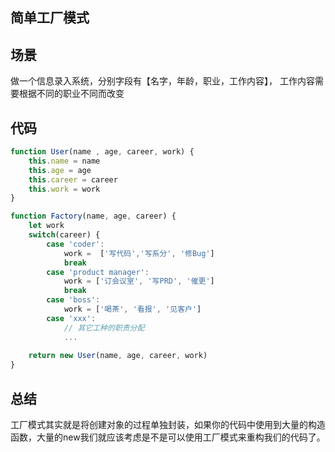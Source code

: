 ## 简单工厂模式
## 场景
做一个信息录入系统，分别字段有【名字，年龄，职业，工作内容】， 工作内容需要根据不同的职业不同而改变

## 代码
```js
function User(name , age, career, work) {
    this.name = name
    this.age = age
    this.career = career 
    this.work = work
}

function Factory(name, age, career) {
    let work
    switch(career) {
        case 'coder':
            work =  ['写代码','写系分', '修Bug'] 
            break
        case 'product manager':
            work = ['订会议室', '写PRD', '催更']
            break
        case 'boss':
            work = ['喝茶', '看报', '见客户']
        case 'xxx':
            // 其它工种的职责分配
            ...
            
    return new User(name, age, career, work)
}

```
## 总结
工厂模式其实就是将创建对象的过程单独封装，如果你的代码中使用到大量的构造函数，大量的new我们就应该考虑是不是可以使用工厂模式来重构我们的代码了。